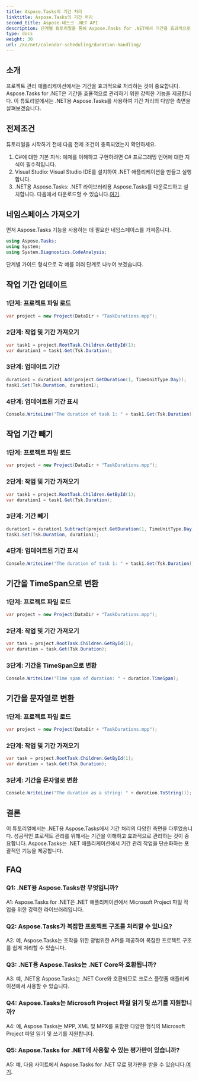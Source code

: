 ```yaml
---
title: Aspose.Tasks의 기간 처리
linktitle: Aspose.Tasks의 기간 처리
second_title: Aspose.태스크 .NET API
description: 단계별 튜토리얼을 통해 Aspose.Tasks for .NET에서 기간을 효과적으로 처리하는 방법을 알아보세요.
type: docs
weight: 30
url: /ko/net/calendar-scheduling/duration-handling/
---
```

## 소개

프로젝트 관리 애플리케이션에서는 기간을 효과적으로 처리하는 것이 중요합니다. Aspose.Tasks for .NET은 기간을 효율적으로 관리하기 위한 강력한 기능을 제공합니다. 이 튜토리얼에서는 .NET용 Aspose.Tasks를 사용하여 기간 처리의 다양한 측면을 살펴보겠습니다.

## 전제조건

튜토리얼을 시작하기 전에 다음 전제 조건이 충족되었는지 확인하세요.

1. C#에 대한 기본 지식: 예제를 이해하고 구현하려면 C# 프로그래밍 언어에 대한 지식이 필수적입니다.
2. Visual Studio: Visual Studio IDE를 설치하여 .NET 애플리케이션을 만들고 실행합니다.
3.  .NET용 Aspose.Tasks: .NET 라이브러리용 Aspose.Tasks를 다운로드하고 설치합니다. 다음에서 다운로드할 수 있습니다.[여기](https://releases.aspose.com/tasks/net/).

## 네임스페이스 가져오기

먼저 Aspose.Tasks 기능을 사용하는 데 필요한 네임스페이스를 가져옵니다.

```csharp
using Aspose.Tasks;
using System;
using System.Diagnostics.CodeAnalysis;


```

단계별 가이드 형식으로 각 예를 여러 단계로 나누어 보겠습니다.

## 작업 기간 업데이트

### 1단계: 프로젝트 파일 로드

```csharp
var project = new Project(DataDir + "TaskDurations.mpp");
```

### 2단계: 작업 및 기간 가져오기

```csharp
var task1 = project.RootTask.Children.GetById(1);
var duration1 = task1.Get(Tsk.Duration);
```

### 3단계: 업데이트 기간

```csharp
duration1 = duration1.Add(project.GetDuration(1, TimeUnitType.Day));
task1.Set(Tsk.Duration, duration1);
```

### 4단계: 업데이트된 기간 표시

```csharp
Console.WriteLine("The duration of task 1: " + task1.Get(Tsk.Duration));
```

## 작업 기간 빼기

### 1단계: 프로젝트 파일 로드

```csharp
var project = new Project(DataDir + "TaskDurations.mpp");
```

### 2단계: 작업 및 기간 가져오기

```csharp
var task1 = project.RootTask.Children.GetById(1);
var duration1 = task1.Get(Tsk.Duration);
```

### 3단계: 기간 빼기

```csharp
duration1 = duration1.Subtract(project.GetDuration(1, TimeUnitType.Day));
task1.Set(Tsk.Duration, duration1);
```

### 4단계: 업데이트된 기간 표시

```csharp
Console.WriteLine("The duration of task 1: " + task1.Get(Tsk.Duration));
```

## 기간을 TimeSpan으로 변환

### 1단계: 프로젝트 파일 로드

```csharp
var project = new Project(DataDir + "TaskDurations.mpp");
```

### 2단계: 작업 및 기간 가져오기

```csharp
var task = project.RootTask.Children.GetById(1);
var duration = task.Get(Tsk.Duration);
```

### 3단계: 기간을 TimeSpan으로 변환

```csharp
Console.WriteLine("Time span of duration: " + duration.TimeSpan);
```

## 기간을 문자열로 변환

### 1단계: 프로젝트 파일 로드

```csharp
var project = new Project(DataDir + "TaskDurations.mpp");
```

### 2단계: 작업 및 기간 가져오기

```csharp
var task = project.RootTask.Children.GetById(1);
var duration = task.Get(Tsk.Duration);
```

### 3단계: 기간을 문자열로 변환

```csharp
Console.WriteLine("The duration as a string: " + duration.ToString());
```

## 결론

이 튜토리얼에서는 .NET용 Aspose.Tasks에서 기간 처리의 다양한 측면을 다루었습니다. 성공적인 프로젝트 관리를 위해서는 기간을 이해하고 효과적으로 관리하는 것이 중요합니다. Aspose.Tasks는 .NET 애플리케이션에서 기간 관리 작업을 단순화하는 포괄적인 기능을 제공합니다.

## FAQ

### Q1: .NET용 Aspose.Tasks란 무엇입니까?

A1: Aspose.Tasks for .NET은 .NET 애플리케이션에서 Microsoft Project 파일 작업을 위한 강력한 라이브러리입니다.

### Q2: Aspose.Tasks가 복잡한 프로젝트 구조를 처리할 수 있나요?

A2: 예, Aspose.Tasks는 조작을 위한 광범위한 API를 제공하여 복잡한 프로젝트 구조를 쉽게 처리할 수 있습니다.

### Q3: .NET용 Aspose.Tasks는 .NET Core와 호환됩니까?

A3: 예, .NET용 Aspose.Tasks는 .NET Core와 호환되므로 크로스 플랫폼 애플리케이션에서 사용할 수 있습니다.

### Q4: Aspose.Tasks는 Microsoft Project 파일 읽기 및 쓰기를 지원합니까?

A4: 예, Aspose.Tasks는 MPP, XML 및 MPX를 포함한 다양한 형식의 Microsoft Project 파일 읽기 및 쓰기를 지원합니다.

### Q5: Aspose.Tasks for .NET에 사용할 수 있는 평가판이 있습니까?

 A5: 예, 다음 사이트에서 Aspose.Tasks for .NET 무료 평가판을 받을 수 있습니다.[여기](https://releases.aspose.com/).
